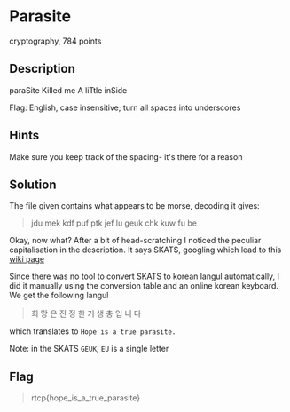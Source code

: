 # Parasite
 cryptography, 784 points

## Description
 paraSite Killed me A liTtle inSide

Flag: English, case insensitive; turn all spaces into underscores

## Hints
 Make sure you keep track of the spacing- it's there for a reason

## Solution
 The file given contains what appears to be morse, decoding it gives:

>jdu mek kdf puf ptk jef lu geuk chk kuw fu be

Okay, now what? After a bit of head-scratching I noticed the peculiar capitalisation in the description. It says SKATS, googling which lead to this [wiki page](https://en.wikipedia.org/wiki/SKATS)

Since there was no tool to convert SKATS to korean langul automatically, I did it manually using the conversion table and an online korean keyboard. We get the following langul

>희 망 은 진 정 한 기 생 충 입 니 다

which translates to `Hope is a true parasite.`

Note: in the SKATS `GEUK`, `EU` is a single letter

## Flag
>rtcp{hope_is_a_true_parasite}

